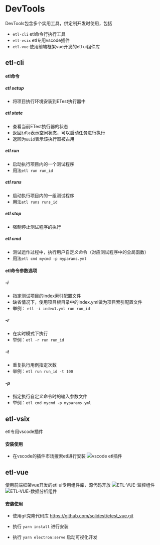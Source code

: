 
# DevTools

DevTools包含多个实用工具，供定制开发时使用，包括

- `etl-cli` etl命令行执行工具
- `etl-vsix` etl专用vscode插件
- `etl-vue` 使用前端框架vue开发的etl ui组件库

## etl-cli

#### etl命令

##### etl setup

- 将项目执行环境安装到ETest执行器中

##### etl state

- 查看当前ETest执行器的状态
- 返回`idle`表示空闲状态，可以启动任务进行执行 
- 返回为`uuid`表示该执行器被占用

##### etl run

- 启动执行项目内的一个测试程序
- 用法`etl run run_id`

##### etl runs

- 启动执行项目内的一组测试程序
- 用法`etl runs runs_id`

##### etl stop

- 强制停止测试程序的执行

##### etl cmd

- 测试运作过程中，执行用户自定义命令（对应测试程序中的全局函数）
- 用法`etl cmd mycmd -p myparams.yml`

#### etl命令参数选项

##### -i 

- 指定测试项目的index索引配置文件
- 缺省情况下，使用项目根目录中的index.yml做为项目索引配置文件
- 举例： `etl -i index1.yml run run_id`

##### -r

- 在实时模式下执行
- 举例：`etl -r run run_id`

##### -t

- 重复执行用例指定次数
- 举例：`etl run run_id -t 100`

##### -p

- 指定执行自定义命令时的输入参数文件
- 举例：`etl cmd mycmd -p myparams.yml`


## etl-vsix

etl专用vscode插件

#### 安装使用

- 在vscode的插件市场搜索etl进行安装
![vscode etl插件](https://solidest.github.io/etest_sdk/VSCODE.png)

## etl-vue

使用前端框架vue开发的etl ui专用组件库，源代码开放
![ETL-VUE-监控组件](https://solidest.github.io/etest_sdk/VUE1.png)
![ETL-VUE-数据分析组件](https://solidest.github.io/etest_sdk/VUE2.png)

#### 安装使用

- 使用git克隆代码库 https://github.com/solidest/etest_vue.git

- 执行 `yarn install` 进行安装

- 执行 `yarn electron:serve` 启动可视化开发
